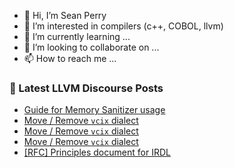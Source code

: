 - 👋 Hi, I’m Sean Perry
- 👀 I’m interested in compilers (c++, COBOL, llvm)
- 🌱 I’m currently learning ...
- 💞️ I’m looking to collaborate on ...
- 📫 How to reach me ...

<!---
s66perry/s66perry is a ✨ special ✨ repository because its `README.md` (this file) appears on your GitHub profile.
You can click the Preview link to take a look at your changes.
--->
### 📕 Latest LLVM Discourse Posts

<!-- DISCOURSE-LLVM:START -->
- [Guide for Memory Sanitizer usage](https://discourse.llvm.org/t/guide-for-memory-sanitizer-usage/86796#post_4)
- [Move / Remove `vcix` dialect](https://discourse.llvm.org/t/move-remove-vcix-dialect/86920?page=2#post_24)
- [Move / Remove `vcix` dialect](https://discourse.llvm.org/t/move-remove-vcix-dialect/86920?page=2#post_23)
- [Move / Remove `vcix` dialect](https://discourse.llvm.org/t/move-remove-vcix-dialect/86920?page=2#post_22)
- [[RFC] Principles document for IRDL](https://discourse.llvm.org/t/rfc-principles-document-for-irdl/86931#post_3)
<!-- DISCOURSE-LLVM:END -->
